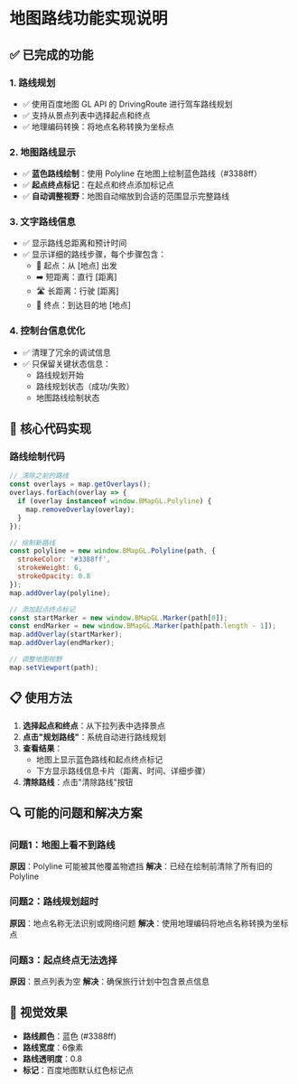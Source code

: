 # 地图路线功能实现说明

## ✅ 已完成的功能

### 1. 路线规划
- ✅ 使用百度地图 GL API 的 DrivingRoute 进行驾车路线规划
- ✅ 支持从景点列表中选择起点和终点
- ✅ 地理编码转换：将地点名称转换为坐标点

### 2. 地图路线显示
- ✅ **蓝色路线绘制**：使用 Polyline 在地图上绘制蓝色路线（#3388ff）
- ✅ **起点终点标记**：在起点和终点添加标记点
- ✅ **自动调整视野**：地图自动缩放到合适的范围显示完整路线

### 3. 文字路线信息
- ✅ 显示路线总距离和预计时间
- ✅ 显示详细的路线步骤，每个步骤包含：
  - 🚗 起点：从 [地点] 出发
  - ➡️ 短距离：直行 [距离]
  - 🛣️ 长距离：行驶 [距离]
  - 🏁 终点：到达目的地 [地点]

### 4. 控制台信息优化
- ✅ 清理了冗余的调试信息
- ✅ 只保留关键状态信息：
  - 路线规划开始
  - 路线规划状态（成功/失败）
  - 地图路线绘制状态

## 🎯 核心代码实现

### 路线绘制代码
```javascript
// 清除之前的路线
const overlays = map.getOverlays();
overlays.forEach(overlay => {
  if (overlay instanceof window.BMapGL.Polyline) {
    map.removeOverlay(overlay);
  }
});

// 绘制新路线
const polyline = new window.BMapGL.Polyline(path, {
  strokeColor: '#3388ff',
  strokeWeight: 6,
  strokeOpacity: 0.8
});
map.addOverlay(polyline);

// 添加起点终点标记
const startMarker = new window.BMapGL.Marker(path[0]);
const endMarker = new window.BMapGL.Marker(path[path.length - 1]);
map.addOverlay(startMarker);
map.addOverlay(endMarker);

// 调整地图视野
map.setViewport(path);
```

## 📋 使用方法

1. **选择起点和终点**：从下拉列表中选择景点
2. **点击"规划路线"**：系统自动进行路线规划
3. **查看结果**：
   - 地图上显示蓝色路线和起点终点标记
   - 下方显示路线信息卡片（距离、时间、详细步骤）
4. **清除路线**：点击"清除路线"按钮

## 🔍 可能的问题和解决方案

### 问题1：地图上看不到路线
**原因**：Polyline 可能被其他覆盖物遮挡
**解决**：已经在绘制前清除了所有旧的 Polyline

### 问题2：路线规划超时
**原因**：地点名称无法识别或网络问题
**解决**：使用地理编码将地点名称转换为坐标点

### 问题3：起点终点无法选择
**原因**：景点列表为空
**解决**：确保旅行计划中包含景点信息

## 🎨 视觉效果

- **路线颜色**：蓝色 (#3388ff)
- **路线宽度**：6像素
- **路线透明度**：0.8
- **标记**：百度地图默认红色标记点

